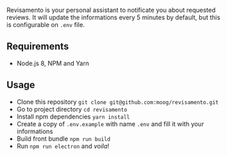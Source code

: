 Revisamento is your personal assistant to notificate you about requested reviews. It will update the informations every 5 minutes by default, but this is configurable on `.env` file.

## Requirements
- Node.js 8, NPM and Yarn

## Usage
- Clone this repository `git clone git@github.com:moog/revisamento.git`
- Go to project directory `cd revisamento`
- Install npm dependencies `yarn install`
- Create a copy of `.env.example` with name `.env` and fill it with your informations
- Build front bundle `npm run build`
- Run `npm run electron` and *voila*!
